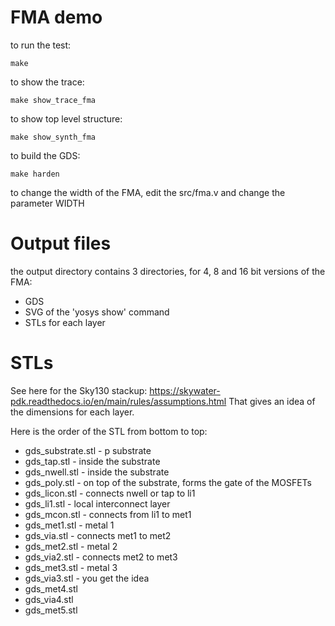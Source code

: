 # FMA demo

to run the test:

    make

to show the trace:

    make show_trace_fma

to show top level structure:

    make show_synth_fma

to build the GDS:

    make harden

to change the width of the FMA, edit the src/fma.v and change the parameter WIDTH

# Output files

the output directory contains 3 directories, for 4, 8 and 16 bit versions of the FMA:

* GDS
* SVG of the 'yosys show' command
* STLs for each layer

# STLs

See here for the Sky130 stackup: https://skywater-pdk.readthedocs.io/en/main/rules/assumptions.html
That gives an idea of the dimensions for each layer.

Here is the order of the STL from bottom to top:

* gds_substrate.stl - p substrate
* gds_tap.stl       - inside the substrate
* gds_nwell.stl     - inside the substrate
* gds_poly.stl      - on top of the substrate, forms the gate of the MOSFETs
* gds_licon.stl     - connects nwell or tap to li1
* gds_li1.stl       - local interconnect layer
* gds_mcon.stl      - connects from li1 to met1
* gds_met1.stl      - metal 1
* gds_via.stl       - connects met1 to met2
* gds_met2.stl      - metal 2
* gds_via2.stl      - connects met2 to met3
* gds_met3.stl      - metal 3
* gds_via3.stl      - you get the idea
* gds_met4.stl
* gds_via4.stl
* gds_met5.stl


